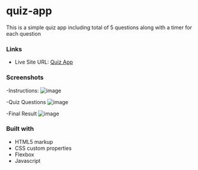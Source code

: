 # quiz-app

This is a simple quiz app including total of 5 questions along with a timer for each question

### Links

- Live Site URL: [Quiz App]( https://khyati81.github.io/quiz-app/)

### Screenshots
-Instructions:
![image](https://user-images.githubusercontent.com/67822169/215699713-6723688a-05e3-49d1-8365-7d6742265668.png)

-Quiz Questions
![image](https://user-images.githubusercontent.com/67822169/215699895-654b70f1-06ea-4a6c-9825-adaa720b0cac.png)

-Final Result
![image](https://user-images.githubusercontent.com/67822169/215700105-5134c0cf-880b-40cc-9705-d307e3fb7aa2.png)




### Built with
- HTML5 markup
- CSS custom properties
- Flexbox
- Javascript

